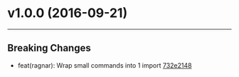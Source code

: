 # v1.0.0 (2016-09-21)
---


## Breaking Changes

- feat(ragnar): Wrap small commands into 1 import [732e2148](https://github.com/tylors/ragnar/commits/732e2148ec1cfaacc3b229cbd7f766c63e558e5b)



